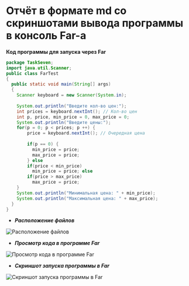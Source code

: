 # Отчёт в формате md со скриншотами вывода программы в консоль Far-a

**Код программы для запуска через Far**
```Java
package TaskSeven;
import java.util.Scanner;
public class FarTest
{
  public static void main(String[] args)
  {
    Scanner keyboard = new Scanner(System.in);
    
    System.out.println("Введите кол-во цен:");
    int prices = keyboard.nextInt(); // Кол-во цен
    int p, price, min_price = 0, max_price = 0;
    System.out.println("Введите цены:");
    for(p = 0; p < prices; p ++) {
        price = keyboard.nextInt(); // Очередная цена
        
        if(p == 0) { 
          min_price = price;
          max_price = price;
        } else
        if(price < min_price)
          min_price = price; else
        if(price > max_price)
          max_price = price;
    }
    System.out.println("Минимальная цена: " + min_price);
    System.out.println("Максимальная цена: " + max_price);
  }
}
```
- ***Расположение файлов***  

![Расположение файлов](https://github.com/Fisher48/Course-Java-1.2/assets/156232888/5a8d33ca-9a35-4bdd-8047-410a74b58492)  
  
- ***Просмотр кода в программе Far***
  
![Просмотр кода в программе Far](https://github.com/Fisher48/Course-Java-1.2/assets/156232888/1ae079f7-24f1-49cc-aeb9-dd3472936caa)
  
- ***Скриншот запуска программы в Far***  
  
![Скриншот запуска программы в Far](https://github.com/Fisher48/Course-Java-1.2/assets/156232888/59559d37-8b7d-4b08-ac2a-2f1a251e7dd9)

